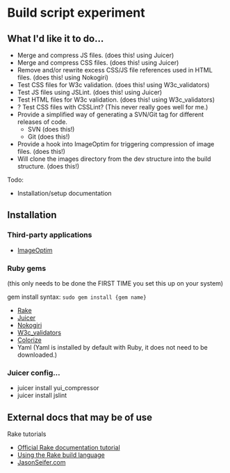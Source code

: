 # Build script experiment

## What I'd like it to do...

* Merge and compress JS files. (does this! using Juicer)
* Merge and compress CSS files. (does this! using Juicer)
* Remove and/or rewrite excess CSS/JS file references used in HTML files. (does this! using Nokogiri)
* Test CSS files for W3c validation. (does this! using W3c_validators)
* Test JS files using JSLint. (does this! using Juicer)
* Test HTML files for W3c validation. (does this! using W3c_validators)
* ? Test CSS files with CSSLint? (This never really goes well for me.)
* Provide a simplified way of generating a SVN/Git tag for different releases of code.
  * SVN (does this!)
  * Git (does this!)
* Provide a hook into ImageOptim for triggering compression of image files. (does this!)
* Will clone the images directory from the dev structure into the build structure. (does this!)

Todo: 

* Installation/setup documentation

## Installation

### Third-party applications

* [ImageOptim](http://imageoptim.pornel.net/)

### Ruby gems

(this only needs to be done the FIRST TIME you set this up on your system)

gem install syntax: `sudo gem install {gem name}`

* [Rake](http://rubyrake.org/)
* [Juicer](https://github.com/cjohansen/juicer)
* [Nokogiri](http://nokogiri.org/)
* [W3c_validators](http://code.dunae.ca/w3c_validators/)
* [Colorize](http://colorize.rubyforge.org/)
* Yaml (Yaml is installed by default with Ruby, it does not need to be downloaded.)

### Juicer config... 

* juicer install yui_compressor
* juicer install jslint

## External docs that may be of use

Rake tutorials

* [Official Rake documentation tutorial](http://docs.rubyrake.org/tutorial/index.html)
* [Using the Rake build language](http://martinfowler.com/articles/rake.html)
* [JasonSeifer.com](http://jasonseifer.com/2010/04/06/rake-tutorial)